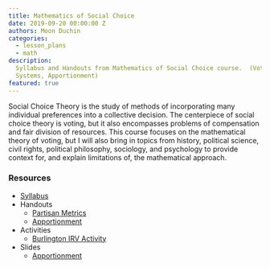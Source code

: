 ```yaml
---
title: Mathematics of Social Choice
date: 2019-09-20 00:00:00 Z
authors: Moon Duchin
categories:
  - lesson_plans
  - math
description:
  Syllabus and Handouts from Mathematics of Social Choice course.  (Voting
  Systems, Apportionment)
featured: true
---
```



Social Choice Theory is the study of methods of incorporating many individual preferences into a collective decision. The centerpiece of social choice theory is voting, but it also encompasses problems of compensation and fair division of resources. This course focuses on the mathematical theory of voting, but I will also bring in topics from history, political science, civil rights, political philosophy, sociology, and psychology to provide context for, and explain limitations of, the mathematical approach.

### Resources

* [Syllabus](/uploads/social_choice/syllabus.pdf)
* Handouts
    * [Partisan Metrics](/uploads/social_choice/handout-sample.pdf)
    * [Apportionment](https://drive.google.com/open?id=0B_3FT3AfPdWrdzE0WVpNYUZkOHc)
* Activities
    * [Burlington IRV Activity](https://drive.google.com/open?id=0By8yyfmYunP6d2R0Qkw0bXFnQ2c)
* Slides
    * [Apportionment](https://drive.google.com/open?id=0Bx3ozSlzaNovNkVON2tRNGk1UnM)